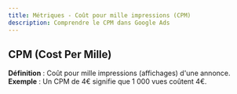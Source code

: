 ```yaml
---
title: Métriques - Coût pour mille impressions (CPM)
description: Comprendre le CPM dans Google Ads
---
```


## CPM (Cost Per Mille)
**Définition** : Coût pour mille impressions (affichages) d'une annonce.  
**Exemple** : Un CPM de 4€ signifie que 1 000 vues coûtent 4€.